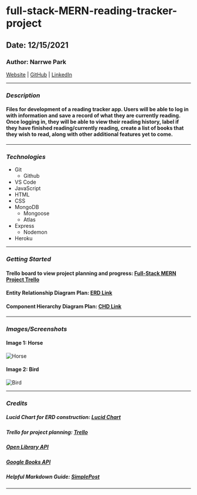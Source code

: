 # full-stack-MERN-reading-tracker-project

## Date: 12/15/2021

### Author: Narrwe Park

[Website](projectsite) | [GitHub](https://github.com/narrwep27) | [LinkedIn](https://www.linkedin.com/in/narrwe-park-a29376192/)
***

### ***Description***
#### Files for development of a reading tracker app. Users will be able to log in with information and save a record of what they are currently reading. Once logging in, they will be able to view their reading history, label if they have finished reading/currently reading, create a list of books that they wish to read, along with other additional features yet to come.
***

### ***Technologies***
* Git
    * Github
* VS Code
* JavaScript
* HTML
* CSS
* MongoDB
    * Mongoose
    * Atlas
* Express
    * Nodemon
* Heroku
***

### ***Getting Started***
#### Trello board to view project planning and progress: [Full-Stack MERN Project Trello](https://trello.com/b/SzRtZYVc)
#### Entity Relationship Diagram Plan: [ERD Link](https://lucid.app/lucidchart/0555d933-1093-47dc-b865-1bbb7be0917f/edit?invitationId=inv_fdb81ac5-e929-418a-be0f-c960265f800d)
#### Component Hierarchy Diagram Plan: [CHD Link](https://lucid.app/lucidchart/4858e533-4cd9-44d4-bf45-839f0b1f5aad/edit?invitationId=inv_19e0e463-4d90-4dea-84df-a1a6f5c2b82b)
***

### ***Images/Screenshots***
#### Image 1: Horse
![Horse](https://th.bing.com/th/id/OIP.KpAfjTRCSlaiSVrcjSiYxgHaEp?pid=ImgDet&rs=1)
#### Image 2: Bird
![Bird](https://th.bing.com/th/id/R.42bce51ed64113c2ff61e90e8077f46e?rik=nX6mumK7CpqUXA&pid=ImgRaw&r=0)
***

### ***Credits***
##### Lucid Chart for ERD construction: [Lucid Chart](https://lucid.app/documents#/dashboard)
##### Trello for project planning: [Trello](https://trello.com/)
##### [Open Library API](https://openlibrary.org/developers/api)
##### [Google Books API](https://developers.google.com/books/docs/overview)
##### Helpful Markdown Guide: [SimplePost](https://simplpost.com/markdown.html#:~:text=How%20to%20use%20Markdown%201%20URL%20link.%20Type,the%20first%20character%20of%20a%20new%20line.%20)
***